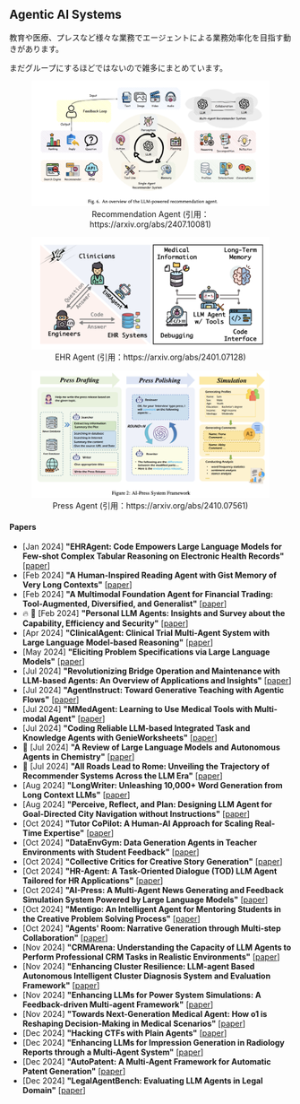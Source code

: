 
## Agentic AI Systems
教育や医療、プレスなど様々な業務でエージェントによる業務効率化を目指す動きがあります。

まだグループにするほどではないので雑多にまとめています。
<figure style="text-align: center;">
    <img alt="" src="../assets/agentic_ai_system3.png" width="500" />
    <figcaption style="text-align: center;">Recommendation Agent (引用：https://arxiv.org/abs/2407.10081)</figcaption>
</figure>
<figure style="text-align: center;">
    <img alt="" src="../assets/agentic_ai_system1.png" width="500" />
    <figcaption style="text-align: center;">EHR Agent (引用：https://arxiv.org/abs/2401.07128)</figcaption>
</figure>
<figure style="text-align: center;">
    <img alt="" src="../assets/agentic_ai_system2.png" width="500" />
    <figcaption style="text-align: center;">Press Agent (引用：https://arxiv.org/abs/2410.07561)</figcaption>
</figure>

#### Papers
* [Jan 2024] **"EHRAgent: Code Empowers Large Language Models for Few-shot Complex Tabular Reasoning on Electronic Health Records"** [[paper](https://arxiv.org/abs/2401.07128)]
* [Feb 2024] **"A Human-Inspired Reading Agent with Gist Memory of Very Long Contexts"** [[paper](https://arxiv.org/abs/2402.09727)]
* [Feb 2024] **"A Multimodal Foundation Agent for Financial Trading: Tool-Augmented, Diversified, and Generalist"** [[paper](https://arxiv.org/abs/2402.18485)]
* 🔥 📖 [Feb 2024] **"Personal LLM Agents: Insights and Survey about the Capability, Efficiency and Security"** [[paper](https://arxiv.org/abs/2401.05459)]
* [Apr 2024] **"ClinicalAgent: Clinical Trial Multi-Agent System with Large Language Model-based Reasoning"** [[paper](https://arxiv.org/abs/2404.14777)]
* [May 2024] **"Eliciting Problem Specifications via Large Language Models"** [[paper](https://arxiv.org/abs/2405.12147)]
* [Jul 2024] **"Revolutionizing Bridge Operation and Maintenance with LLM-based Agents: An Overview of Applications and Insights"** [[paper](https://arxiv.org/abs/2407.10064)]
* [Jul 2024] **"AgentInstruct: Toward Generative Teaching with Agentic Flows"** [[paper](https://arxiv.org/abs/2407.03502)]
* [Jul 2024] **"MMedAgent: Learning to Use Medical Tools with Multi-modal Agent"** [[paper](https://arxiv.org/abs/2407.02483)]
* [Jul 2024] **"Coding Reliable LLM-based Integrated Task and Knowledge Agents with GenieWorksheets"** [[paper](https://arxiv.org/abs/2407.05674)]
* 📖 [Jul 2024] **"A Review of Large Language Models and Autonomous Agents in Chemistry"** [[paper](https://arxiv.org/abs/2407.01603)]
* 📖 [Jul 2024] **"All Roads Lead to Rome: Unveiling the Trajectory of Recommender Systems Across the LLM Era"** [[paper](https://arxiv.org/abs/2407.10081)]
* [Aug 2024] **"LongWriter: Unleashing 10,000+ Word Generation from Long Context LLMs"** [[paper](https://arxiv.org/abs/2408.07055)]
* [Aug 2024] **"Perceive, Reflect, and Plan: Designing LLM Agent for Goal-Directed City Navigation without Instructions"** [[paper](https://arxiv.org/abs/2408.04168)]
* [Oct 2024] **"Tutor CoPilot: A Human-AI Approach for Scaling Real-Time Expertise"** [[paper](https://arxiv.org/abs/2410.03017)]
* [Oct 2024] **"DataEnvGym: Data Generation Agents in Teacher Environments with Student Feedback"** [[paper](https://arxiv.org/abs/2410.06215)]
* [Oct 2024] **"Collective Critics for Creative Story Generation"** [[paper](https://arxiv.org/abs/2410.02428)]
* [Oct 2024] **"HR-Agent: A Task-Oriented Dialogue (TOD) LLM Agent Tailored for HR Applications"** [[paper](https://arxiv.org/abs/2410.11239)]
* [Oct 2024] **"AI-Press: A Multi-Agent News Generating and Feedback Simulation System Powered by Large Language Models"** [[paper](https://arxiv.org/abs/2410.07561)]
* [Oct 2024] **"Mentigo: An Intelligent Agent for Mentoring Students in the Creative Problem Solving Process"** [[paper](https://arxiv.org/abs/2409.14228)]
* [Oct 2024] **"Agents' Room: Narrative Generation through Multi-step Collaboration"** [[paper](https://arxiv.org/abs/2410.02603)]
* [Nov 2024] **"CRMArena: Understanding the Capacity of LLM Agents to Perform Professional CRM Tasks in Realistic Environments"** [[paper](https://arxiv.org/abs/2411.02305)]
* [Nov 2024] **"Enhancing Cluster Resilience: LLM-agent Based Autonomous Intelligent Cluster Diagnosis System and Evaluation Framework"** [[paper](https://arxiv.org/abs/2411.05349)]
* [Nov 2024] **"Enhancing LLMs for Power System Simulations: A Feedback-driven Multi-agent Framework"** [[paper](https://arxiv.org/abs/2411.16707)]
* [Nov 2024] **"Towards Next-Generation Medical Agent: How o1 is Reshaping Decision-Making in Medical Scenarios"** [[paper](https://arxiv.org/abs/2411.14461)]
* [Dec 2024] **"Hacking CTFs with Plain Agents"** [[paper](https://arxiv.org/abs/2412.02776)]
* [Dec 2024] **"Enhancing LLMs for Impression Generation in Radiology Reports through a Multi-Agent System"** [[paper](https://arxiv.org/abs/2412.06828)]
* [Dec 2024] **"AutoPatent: A Multi-Agent Framework for Automatic Patent Generation"** [[paper](https://arxiv.org/abs/2412.09796)]
* [Dec 2024] **"LegalAgentBench: Evaluating LLM Agents in Legal Domain"** [[paper](https://arxiv.org/abs/2412.17259)]
